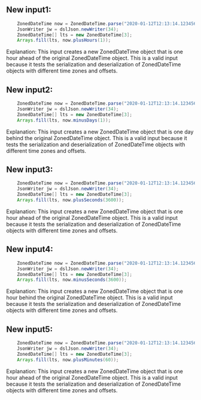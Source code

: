 ## New input1:
```java
    ZonedDateTime now = ZonedDateTime.parse("2020-01-12T12:13:14.123456789-03:30");
    JsonWriter jw = dslJson.newWriter(34);
    ZonedDateTime[] lts = new ZonedDateTime[3];
    Arrays.fill(lts, now.plusHours(1));
```
Explanation: This input creates a new ZonedDateTime object that is one hour ahead of the original ZonedDateTime object. This is a valid input because it tests the serialization and deserialization of ZonedDateTime objects with different time zones and offsets.

## New input2:
```java
    ZonedDateTime now = ZonedDateTime.parse("2020-01-12T12:13:14.123456789-03:30");
    JsonWriter jw = dslJson.newWriter(34);
    ZonedDateTime[] lts = new ZonedDateTime[3];
    Arrays.fill(lts, now.minusDays(1));
```
Explanation: This input creates a new ZonedDateTime object that is one day behind the original ZonedDateTime object. This is a valid input because it tests the serialization and deserialization of ZonedDateTime objects with different time zones and offsets.

## New input3:
```java
    ZonedDateTime now = ZonedDateTime.parse("2020-01-12T12:13:14.123456789-03:30");
    JsonWriter jw = dslJson.newWriter(34);
    ZonedDateTime[] lts = new ZonedDateTime[3];
    Arrays.fill(lts, now.plusSeconds(3600));
```
Explanation: This input creates a new ZonedDateTime object that is one hour ahead of the original ZonedDateTime object. This is a valid input because it tests the serialization and deserialization of ZonedDateTime objects with different time zones and offsets.

## New input4:
```java
    ZonedDateTime now = ZonedDateTime.parse("2020-01-12T12:13:14.123456789-03:30");
    JsonWriter jw = dslJson.newWriter(34);
    ZonedDateTime[] lts = new ZonedDateTime[3];
    Arrays.fill(lts, now.minusSeconds(3600));
```
Explanation: This input creates a new ZonedDateTime object that is one hour behind the original ZonedDateTime object. This is a valid input because it tests the serialization and deserialization of ZonedDateTime objects with different time zones and offsets.

## New input5:
```java
    ZonedDateTime now = ZonedDateTime.parse("2020-01-12T12:13:14.123456789-03:30");
    JsonWriter jw = dslJson.newWriter(34);
    ZonedDateTime[] lts = new ZonedDateTime[3];
    Arrays.fill(lts, now.plusMinutes(60));
```
Explanation: This input creates a new ZonedDateTime object that is one hour ahead of the original ZonedDateTime object. This is a valid input because it tests the serialization and deserialization of ZonedDateTime objects with different time zones and offsets.
